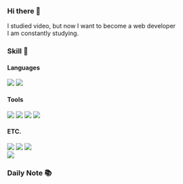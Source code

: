 <div align="left">

### Hi there 👋<br>

I studied video, but now I want to become a web developer <br>
I am constantly studying. 

### Skill 🚀

#### Languages<br>
<img src ="https://img.shields.io/badge/-Java-007396?logo=Java&logoColor=white&style=flat-square"/> <img src ="https://img.shields.io/badge/-JavaScript-F7DF1E?logo=JavaScript&logoColor=black&style=flat-square"/>

#### Tools<br>
<img src ="https://img.shields.io/badge/-GitHub-181717?logo=GitHub&logoColor=white&style=flat-square"/>
<img src ="https://img.shields.io/badge/figma-%23F24E1E.svg?style=for-the-badge&logo=figma&logoColor=white&style=flat-square"/>
<img src ="https://img.shields.io/badge/Eclipse-5C2D91.svg?style=for-the-badge&logo=Eclipse&logoColor=white&style=flat-square"/>
<img src ="https://img.shields.io/badge/Visual%20Studio%20Code-0078d7.svg?style=for-the-badge&logo=visual-studio-code&logoColor=white&style=flat-square"/>
  
#### ETC.<br>
<img src ="https://img.shields.io/badge/-Adobe Premiere Pro-9999FF?logo=Adobe Premiere Pro&logoColor=white&style=flat-square"/> 
<img src ="https://img.shields.io/badge/-Adobe Photoshop-31A8FF?logo=Adobe Photoshop&logoColor=white&style=flat-square"/> 
<img src ="https://img.shields.io/badge/-Adobe After Effects-7E4DD2?logo=Adobe After Effects&logoColor=white&style=flat-square"/> <br>
<img src ="https://img.shields.io/badge/Notion-%23000000.svg?style=for-the-badge&logo=notion&logoColor=white&style=flat-square"/>


### <a href="https://www.notion.so/cfd0f142c0f34f0483bafb2c2619ac1c" style="text-decoration:none">Daily Note</a> 📚

<!-- #
![Anurag's GitHub stats](https://github-readme-stats.vercel.app/api?username=Seung-Bum&show_icons=true&theme=vue)
![Top Langs](https://github-readme-stats.vercel.app/api/top-langs/?username=Seung-Bum&layout=compact&theme=vue) -->

